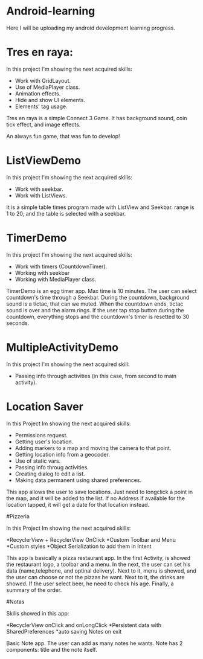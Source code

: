 # Android-learning

Here I will be uploading my android development learning progress.

# Tres en raya:

In this project I'm showing the next acquired skills:

* Work with GridLayout.
* Use of MediaPlayer class.
* Animation effects.
* Hide and show UI elements.
* Elements' tag usage. 

Tres en raya is a simple Connect 3 Game. It has background sound, coin tick effect,
and image effects.

An always fun game, that was fun to develop!

# ListViewDemo

In this project I'm showing the next acquired skills:

* Work with seekbar.
* Work with ListViews.

It is a simple table times program made with ListView and Seekbar.
range is 1 to 20, and the table is selected with a seekbar. 

# TimerDemo

In this project I'm showing the next acquired skills:

* Work with timers (CountdownTimer).
* Working with seekbar
* Working with MediaPlayer class.

TimerDemo is an egg timer app. Max time is 10 minutes.
The user can select countdown's time through a Seekbar.
During the countdown, background sound is a tictac, that can we muted.
When the countdown ends, tictac sound is over and the alarm rings.
If the user tap stop button during the countdown, everything stops and
the countdown's timer is resetted to 30 seconds.


# MultipleActivityDemo

In this project I'm showing the next acquired skill:

* Passing info through activities (in this case, from second to main activity).

# Location Saver

In this Project Im showing the next acquired skills:

* Permissions request.
* Getting user's location.
* Adding markers to a map and moving the camera to that point.
* Getting location info from a geocoder.
* Use of static vars.
* Passing info throug activities.
* Creating dialog to edit a list.
* Making data permanent using shared preferences.

This app allows the user to save locations. Just need to longclick a point in the map, 
and it will be added to the list.
If no Address if available for the location tapped, it will get a date for that location instead.

#Pizzeria

In this Project Im showing the next acquired skills:

 *RecyclerView + RecyclerView OnClick 
 *Custom Toolbar and Menu
 *Custom styles
 *Object Serialization to add them in Intent

This app is basically a pizza restaurant app. In the first Activity, is showed the restaurant logo, a toolbar and a menu.
In the next, the user can set his data (name,telephone, and optinal delivery).
Next to it, menu is showed, and the user can choose or not the pizzas he want.
Next to it, the drinks are showed. If the user select beer, he need to check his age.
Finally, a summary of the order.

#Notas

Skills showed in this app:

 *RecyclerView onClick and onLongClick
 *Persistent data with SharedPreferences
 *auto saving Notes on exit

Basic Note app. The user can add as many notes he wants. Note has 2 components: title and the note itself.

